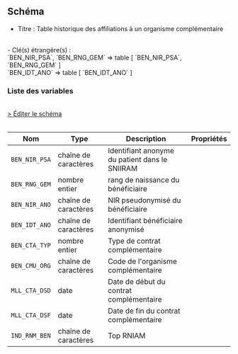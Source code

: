 ## Schéma

- Titre : Table historique des affiliations à un organisme complémentaire
<br />
- Clé(s) étrangère(s) : <br />
`BEN_NIR_PSA`, `BEN_RNG_GEM` => table <PreviewPage text="IR_BEN_R" link="/tables/IR_BEN_R" /> [ `BEN_NIR_PSA`, `BEN_RNG_GEM` ]<br />
`BEN_IDT_ANO` => table <PreviewPage text="IR_IBA_R" link="/tables/IR_IBA_R" /> [ `BEN_IDT_ANO` ]<br />

### Liste des variables
<br />
<div>
    <a href="https://gitlab.com/healthdatahub/schema-snds/edit/master/schemas/DCIR_DCIRS/IR_ORC_R.json"  
    arget="_blank" rel="noopener noreferrer">> Éditer le schéma</a>
    <OutboundLink />
</div>
<br />

Nom|Type|Description|Propriétés
-|-|-|-
`BEN_NIR_PSA`|chaîne de caractères|Identifiant anonyme du patient dans le SNIIRAM||
`BEN_RNG_GEM`|nombre entier|rang de naissance du bénéficiaire||
`BEN_NIR_ANO`|chaîne de caractères|NIR pseudonymisé du bénéficiaire||
`BEN_IDT_ANO`|chaîne de caractères|Identifiant bénéficiaire anonymisé||
`BEN_CTA_TYP`|nombre entier|Type de contrat complémentaire||
`BEN_CMU_ORG`|chaîne de caractères|Code de l&#x27;organisme complémentaire||
`MLL_CTA_DSD`|date|Date de début du contrat complémentaire||
`MLL_CTA_DSF`|date|Date de fin du contrat complémentaire||
`IND_RNM_BEN`|chaîne de caractères|Top RNIAM||

